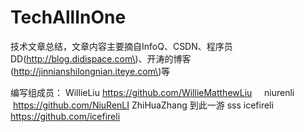 # TechAllInOne

技术文章总结，文章内容主要摘自InfoQ、CSDN、程序员DD\(http://blog.didispace.com\)、开涛的博客\(http://jinnianshilongnian.iteye.com\)等


编写组成员：
     WillieLiu  https://github.com/WillieMatthewLiu
     niurenli    https://github.com/NiuRenLI
	 ZhiHuaZhang 
		到此一游   sss
	 icefireli	 https://github.com/icefireli

